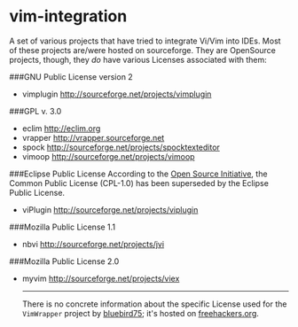 # vim-integration
A set of various projects that have tried to integrate Vi/Vim into IDEs.
Most of these projects are/were hosted on sourceforge. They are OpenSource
projects, though, they *do* have various Licenses associated with them:

###GNU Public License version 2
- vimplugin   http://sourceforge.net/projects/vimplugin

###GPL v. 3.0
- eclim   http://eclim.org
- vrapper   http://vrapper.sourceforge.net
- spock   http://sourceforge.net/projects/spocktexteditor
- vimoop  http://sourceforge.net/projects/vimoop

###Eclipse Public License
According to the [Open Source Initiative](http://opensource.org/licenses/cpl1.0.php), the
Common Public License (CPL-1.0) has been superseded by the Eclipse Public
License.
- viPlugin  http://sourceforge.net/projects/viplugin

###Mozilla Public License 1.1
- nbvi  http://sourceforge.net/projects/jvi

###Mozilla Public License 2.0
- myvim   http://sourceforge.net/projects/viex

    ---
    There is no concrete information about the specific License used for the `VimWrapper`
    project by [bluebird75](https://github.com/bluebird75); it's hosted on
    [freehackers.org](http://www.freehackers.org/VimWrapper).
